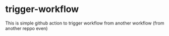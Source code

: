 # trigger-workflow
This is simple github action to trigger workflow from another workflow (from another reppo even)
